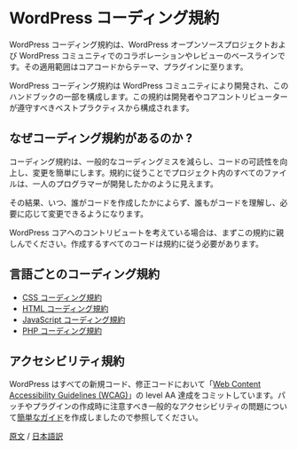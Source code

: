 <!-- 
# WordPress Coding Standards
 -->
# WordPress コーディング規約

<!-- 
The purpose of the WordPress Coding Standards is to create a baseline for collaboration and review within various aspects of the WordPress open source project and community, from core code to themes to plugins.

The WordPress community developed the standards contained in this section of the handbook, and those standards are part of the best practices that developers and core contributors are recommended to follow.
-->
WordPress コーディング規約は、WordPress オープンソースプロジェクトおよび WordPress コミュニティでのコラボレーションやレビューのベースラインです。その適用範囲はコアコードからテーマ、プラグインに至ります。

WordPress コーディング規約は WordPress コミュニティにより開発され、このハンドブックの一部を構成します。この規約は開発者やコアコントリビューターが遵守すべきベストプラクティスから構成されます。

<!-- 
<h2>Why have coding standards?</h2>
 -->
## なぜコーディング規約があるのか ?

<!-- 
Coding standards help avoid common coding errors, improve the readability of code, and simplify modification. They ensure that files within the project appear as if they were created by a single person.

Following the standards means anyone will be able to understand a section of code and modify it, if needed, without regard to when it was written or by whom.

If you are planning to contribute to WordPress core, you need to familiarize yourself with these standards, as any code you submit will need to comply with them.
 -->
コーディング規約は、一般的なコーディングミスを減らし、コードの可読性を向上し、変更を簡単にします。規約に従うことでプロジェクト内のすべてのファイルは、一人のプログラマーが開発したかのように見えます。

その結果、いつ、誰がコードを作成したかによらず、誰もがコードを理解し、必要に応じて変更できるようになります。

WordPress コアへのコントリビュートを考えている場合は、まずこの規約に親しんでください。作成するすべてのコードは規約に従う必要があります。

<!-- 
<h2>Language-specific Standards</h2>
 -->
## 言語ごとのコーディング規約

<!-- 
<ul>
		<li><a href="https://developer.wordpress.org/coding-standards/wordpress-coding-standards/css/">CSS Coding Standards</a></li>
		<li><a href="https://developer.wordpress.org/coding-standards/wordpress-coding-standards/html/">HTML Coding Standards</a></li>
		<li><a href="https://developer.wordpress.org/coding-standards/wordpress-coding-standards/javascript/">JavaScript Coding Standards</a></li>
		<li><a href="https://developer.wordpress.org/coding-standards/wordpress-coding-standards/php/">PHP Coding Standards</a></li>
</ul>
 -->
- [CSS コーディング規約](https://ja.wordpress.org/team/handbook/coding-standards/wordpress-coding-standards/css/)
- [HTML コーディング規約](https://ja.wordpress.org/team/handbook/coding-standards/wordpress-coding-standards/html/)
- [JavaScript コーディング規約](https://ja.wordpress.org/team/handbook/coding-standards/wordpress-coding-standards/javascript/)
- [PHP コーディング規約](https://ja.wordpress.org/team/handbook/coding-standards/wordpress-coding-standards/php/)
<!-- 
<h2>Accessibility Standards</h2>
 -->
## アクセシビリティ規約

<!-- 
WordPress is committed to meeting the <a href="https://www.w3.org/TR/WCAG20/">Web Content Accessibility Guidelines (WCAG) at level AA</a> for all new and updated code. We've provided a <a href="https://developer.wordpress.org/coding-standards/wordpress-coding-standards/accessibility/">quick guide to common accessibility issues</a> you should be aware of when creating patches or feature plug-ins. 
 -->
WordPress はすべての新規コード、修正コードにおいて「[Web Content Accessibility Guidelines (WCAG)](https://www.w3.org/TR/WCAG20/)」の level AA 達成をコミットしています。パッチやプラグインの作成時に注意すべき一般的なアクセシビリティの問題について[簡単なガイド](https://ja.wordpress.org/team/handbook/coding-standards/wordpress-coding-standards/accessibility/)を作成しましたので参照してください。

[原文](https://github.com/WordPress/wpcs-docs/blob/master/wordpress-coding-standards.md) / [日本語訳](https://github.com/jawordpressorg/wpcs-docs/blob/master/wordpress-coding-standards.md)


